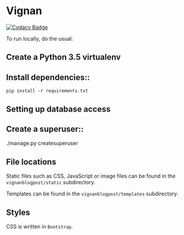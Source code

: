 # Vignan

[![Codacy Badge](https://api.codacy.com/project/badge/Grade/b9bdd4c36bd7410abfb992069a25b610)](https://app.codacy.com/manual/oscvizag/vignanblogpost?utm_source=github.com&utm_medium=referral&utm_content=saibhaskar24/vignanblogpost&utm_campaign=Badge_Grade_Dashboard)

To run locally, do the usual:

## Create a Python 3.5 virtualenv

## Install dependencies::

    pip install -r requirements.txt


## Setting up database access

## Create a superuser::

   ./manage.py createsuperuser

## File locations

Static files such as CSS, JavaScript or image files can be found in the
``vignanblogpost/static`` subdirectory.

Templates can be found in the ``vignanblogpost/templates`` subdirectory.

Styles
------

CSS is written in `Bootstrap`.

